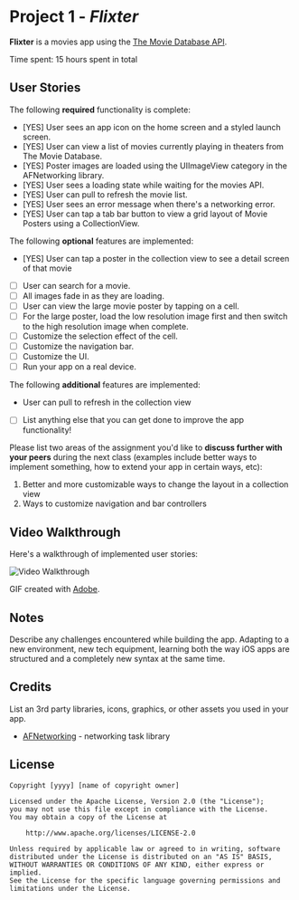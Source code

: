 # Project 1 - *Flixter*

**Flixter** is a movies app using the [The Movie Database API](http://docs.themoviedb.apiary.io/#).

Time spent: 15 hours spent in total

## User Stories

The following **required** functionality is complete:

- [YES] User sees an app icon on the home screen and a styled launch screen.
- [YES] User can view a list of movies currently playing in theaters from The Movie Database.
- [YES] Poster images are loaded using the UIImageView category in the AFNetworking library.
- [YES] User sees a loading state while waiting for the movies API.
- [YES] User can pull to refresh the movie list.
- [YES] User sees an error message when there's a networking error.
- [YES] User can tap a tab bar button to view a grid layout of Movie Posters using a CollectionView.

The following **optional** features are implemented:

- [YES] User can tap a poster in the collection view to see a detail screen of that movie
- [ ] User can search for a movie.
- [ ] All images fade in as they are loading.
- [ ] User can view the large movie poster by tapping on a cell.
- [ ] For the large poster, load the low resolution image first and then switch to the high resolution image when complete.
- [ ] Customize the selection effect of the cell.
- [ ] Customize the navigation bar.
- [ ] Customize the UI.
- [ ] Run your app on a real device.

The following **additional** features are implemented:
- User can pull to refresh in the collection view

- [ ] List anything else that you can get done to improve the app functionality!

Please list two areas of the assignment you'd like to **discuss further with your peers** during the next class (examples include better ways to implement something, how to extend your app in certain ways, etc):

1. Better and more customizable ways to change the layout in a collection view
2. Ways to customize navigation and bar controllers

## Video Walkthrough

Here's a walkthrough of implemented user stories:

<img src='https://imgur.com/a/Gal5AkG' title='Video Walkthrough' width='' alt='Video Walkthrough' />

GIF created with [Adobe](https://express.adobe.com/tools/convert-to-gif).

## Notes

Describe any challenges encountered while building the app.
Adapting to a new environment, new tech equipment, learning both the way iOS apps are structured and a completely new syntax at the 
same time.

## Credits

List an 3rd party libraries, icons, graphics, or other assets you used in your app.

- [AFNetworking](https://github.com/AFNetworking/AFNetworking) - networking task library

## License

    Copyright [yyyy] [name of copyright owner]

    Licensed under the Apache License, Version 2.0 (the "License");
    you may not use this file except in compliance with the License.
    You may obtain a copy of the License at

        http://www.apache.org/licenses/LICENSE-2.0

    Unless required by applicable law or agreed to in writing, software
    distributed under the License is distributed on an "AS IS" BASIS,
    WITHOUT WARRANTIES OR CONDITIONS OF ANY KIND, either express or implied.
    See the License for the specific language governing permissions and
    limitations under the License.

